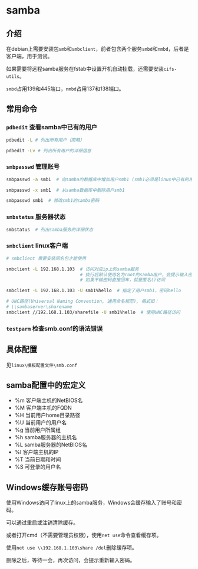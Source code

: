 # samba

## 介绍

在debian上需要安装包`smb`和`smbclient`，前者包含两个服务`smbd`和`nmbd`，后者是客户端，用于测试。

如果需要将远程samba服务在fstab中设置开机自动挂载，还需要安装`cifs-utils`。

`smbd`占用139和445端口，`nmbd`占用137和138端口。

## 常用命令

### `pdbedit` 查看samba中已有的用户

~~~bash
pdbedit -L # 列出所有用户（简略）

pdbedit -Lv # 列出所有用户的详细信息
~~~

### `smbpasswd` 管理账号

~~~bash
smbpasswd -a smb1  # 向samba的数据库中增加用户smb1 (smb1必须是linux中已有的用户，最好设置/sbin/nologin)

smbpasswd -x smb1  # 从samba数据库中删除用户smb1

smbpasswd smb1  # 修改smb1的samba密码
~~~

### `smbstatus` 服务器状态

~~~bash
smbstatus  # 列出samba服务的详细状态
~~~

### `smbclient` linux客户端

~~~bash
# smbclient 需要安装同名包才能使用

smbclient -L 192.168.1.103  # 访问对应ip上的samba服务
                            # 执行后默认使用名为root的samba用户，会提示输入密码
                            # 如果不输密码直接回车，就是匿名()访问

smbclient -L 192.168.1.103 -U smb1%hello  # 指定了用户smb1，密码hello

# UNC路径(Universal Naming Convention, 通用命名规范), 格式如：
# \\sambaserver\sharename
smbclient //192.168.1.103/sharefile -U smb1%hello  # 使用UNC路径访问
~~~

### `testparm` 检查smb.conf的语法错误

## 具体配置

见`linux\模板配置文件\smb.conf`

## samba配置中的宏定义

- %m 客户端主机的NetBIOS名
- %M 客户端主机的FQDN
- %H 当前用户home目录路径
- %U 当前用户的用户名
- %g 当前用户所属组
- %h samba服务器的主机名
- %L samba服务器的NetBIOS名
- %I 客户端主机的IP
- %T 当前日期和时间
- %S 可登录的用户名

## Windows缓存账号密码

使用Windows访问了linux上的samba服务，Windows会缓存输入了账号和密码。

可以通过重启或注销清除缓存。

或者打开cmd（不需要管理员权限），使用`net use`命令查看缓存项。

使用`net use \\192.168.1.103\share /del`删除缓存项。

删除之后，等待一会，再次访问，会提示重新输入密码。
